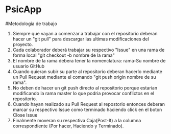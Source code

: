 # PsicApp
#Metodología de trabajo
1. Siempre que vayan a comenzar a trabajar con el repositorio deberan hacer un "git pull" para descargar las ultimas modificaciones del proyecto.
2. Cada colaborador deberá trabajar su respectivo "Issue" en una rama de forma local "git checkout -b nombre de la rama"
3. El nombre de la rama debera tener la nomenclatura: rama-Su nombre de usuario GitHub
4. Cuando quieran subir su parte al repositorio deberan hacerlo mediante un Pull Request mediante el comando "git push origin nombre de su rama".
5. No deben de hacer un git push directo al repositorio porque estarian modificando la rama master lo que podria provocar conflictos en el repositorio.
6. Cuando hayan realizado su Pull Request al repostorio entonces deberan marcar su respectivo Issue como terminado haciendo click en el boton Close Issue
7. Finalmente moveran su respectiva Caja(Post-It) a la columna correspondiente (Por hacer, Haciendo y Terminado).
